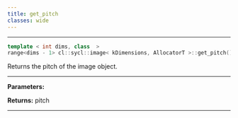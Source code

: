 ```yaml
---
title: get_pitch
classes: wide
---
```



---

```cpp
template < int dims, class  >
range<dims - 1> cl::sycl::image< kDimensions, AllocatorT >::get_pitch() const
```


Returns the pitch of the image object. 


---
**Parameters:**

**Returns:** pitch 

---
